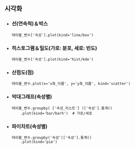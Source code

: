 ## 시각화

+ ### 선(연속적)＆박스
  ```angular2html
  테이블_변수['속성'].plot(kind='line/box')
  ```

+ ### 히스토그램＆밀도(가로: 분포, 세로: 빈도)
  ```angular2html
  테이블_변수['속성'].plot(kind='hist/kde')
  ```

+ ### 산점도(점)
  ```angular2html
  테이블_변수.plot(x='x축_이름', y='y축_이름', kind='scatter')
  ```

+ ### 막대그래프(속성별)
  ```angular2html
  테이블_변수.groupby( ['속성_리스트'] )['속성'].통계()
      .plot(kind='bar/barh')  # 가로/세로
  ```

+ ### 파이차트(속성별)
  ```angular2html
  테이블_변수.groupby('속성')['속성'].통계()
      .plot(kind='pie')
  ```